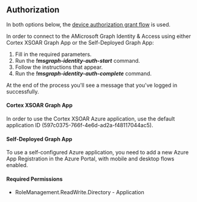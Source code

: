 ## Authorization
In both options below, the [device authorization grant flow](https://docs.microsoft.com/en-us/azure/active-directory/develop/v2-oauth2-device-code) is used.

In order to connect to the AMicrosoft Graph Identity & Access using either Cortex XSOAR Graph App or the Self-Deployed Graph App:
1. Fill in the required parameters.
2. Run the ***!msgraph-identity-auth-start*** command.
3. Follow the instructions that appear.
4. Run the ***!msgraph-identity-auth-complete*** command.

At the end of the process you'll see a message that you've logged in successfully.

#### Cortex XSOAR Graph App

In order to use the Cortex XSOAR Azure application, use the default application ID (597c0375-766f-4e6d-ad2a-f48117044ac5).

#### Self-Deployed Graph App

To use a self-configured Azure application, you need to add a new Azure App Registration in the Azure Portal, with mobile and desktop flows enabled.

#### Required Permissions
* RoleManagement.ReadWrite.Directory - Application
